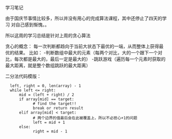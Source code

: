 学习笔记

由于国庆节事情比较多，所以并没有用心的完成算法课程，其中还停止了四天的学习
对自己感到惭愧。。

所以这周的学习总结是针对上周的贪心算法

贪心的概念：
每一次判断都趋向于当前大状态下最优的一端，从而整体上获得最优的结果。
比如：
    -判断数组中最大的元素（每两个对比，大的一个跟下一个对比，每次都是最大的，最后一定是最大的）
    -跳跃游戏（遍历每一个元素时获取的最大距离，就是整个数组跳跃的最大距离）
    
二分法代码模版：

      left, right = 0, len(array) - 1 
      while left <= right: 
          mid = (left + right) / 2 
          if array[mid] == target: 
                # find the target!! 
                break or return result 
          elif array[mid] < target: 
                # 两个边界的值最后会在此被覆盖上，所以不必担心+1的问题
                left = mid + 1 
          else: 
                right = mid - 1
